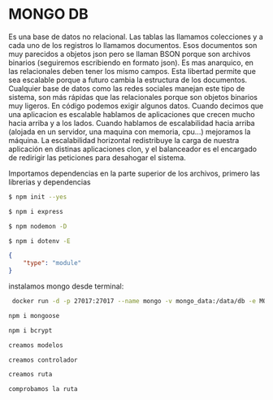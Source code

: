 # MONGO DB

Es una base de datos no relacional. Las tablas las llamamos colecciones y a cada uno de los registros lo llamamos documentos. Esos documentos son muy parecidos a objetos json pero se llaman BSON porque son archivos binarios (seguiremos escribiendo en formato json). Es mas anarquico, en las relacionales deben tener los mismo campos. Esta libertad permite que sea escalable porque a futuro cambia la estructura de los documentos. Cualquier base de datos como las redes sociales manejan este tipo de sistema, son más rápidas que las relacionales porque son objetos binarios muy ligeros.
En código podemos exigir algunos datos. 
Cuando decimos que una aplicacion es escalable hablamos de aplicaciones que crecen mucho hacia arriba y a los lados. Cuando hablamos de escalabilidad hacia arriba (alojada en un servidor, una maquina con memoria, cpu...) mejoramos la máquina. La escalabilidad horizontal redistribuye la carga de nuestra aplicación en distinas aplicaciones clon, y el balanceador es el encargado de redirigir las peticiones para desahogar el sistema.

Importamos dependencias en la parte superior de los archivos, primero las librerias y dependencias


``` bash
$ npm init --yes
```

``` bash
$ npm i express
```

``` bash
$ npm nodemon -D
```

``` bash
$ npm i dotenv -E
```

``` json
{
    "type": "module"
}
```

instalamos mongo desde terminal:

``` bash
 docker run -d -p 27017:27017 --name mongo -v mongo_data:/data/db -e MONGO_INITDB_ROOT_USERNAME=root -e MONGO_INITDB_ROOT_PASSWORD=root mongo:latest
 ```

``` bash
npm i mongoose
```
``` bash
npm i bcrypt
```

``` txt
creamos modelos
```

``` txt
creamos controlador
```

``` txt
creamos ruta
```

``` txt
comprobamos la ruta
```
